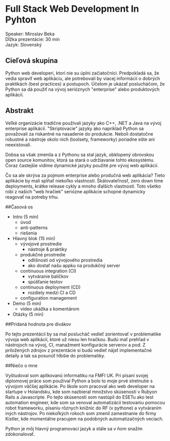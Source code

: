 # Full Stack Web Development In Pyhton

Speaker:            Miroslav Beka  
Dĺžka prezentácie:  30 min  
Jazyk:              Slovenský

## Cieľová skupina

Python web developeri, ktorí nie su úplni začiatočníci. Predpokladá sa, že
vedia spraviť web aplikáciu, ale potrebovali by viacej informácií o dobrých
praktikách (best practices) a postupoch. Účelom je ukázať poslucháčom, že Python
sa dá použiť na vývoj serióznych "enterprise" alebo produktových aplikácií.


## Abstrakt

Veľké organizácie tradične používali jazyky ako C++, .NET a Java na vývoj
enterprise aplikácií. "Skriptovacie" jazyky ako napríklad Python sa považovali
za riskantné na nasadenie do produkcie. Neboli dostatočne robustné a nástroje
okolo nich (toolsety, frameworky) poriadne ešte ani neexistovali.

Dobsa sa však zmenila a z Pythonu sa stal jazyk, obklopený obrovskou open source
komunitov, ktorá sa stará o udržiavanie tohto ekosystému. Čoraz častejšie vidíme
dynamické jazyky použité pre vývoj web aplikácií.

Čo sa ale skrýva za pojmom enterprise alebo produčná web aplikácia? Tieto
aplikácie by mali spĺňať niekoľko vlastností. Škálovateľnosť, zero down time
deployments, krátke release cykly a mnoho ďalších vlastností. Toto všetko robí
z našich "web hračiek" seriózne aplikácie schopné dynamicky reagovať na potreby
trhu.


##Časová os

 * Intro (5 min)
   * úvod
   * anti-patterns
   * riešenia
 * Hlavný blok (15 min)
   * vývojové prostredie
     * nástroje & praktiky
   * produkčné prostredie
     * odlišnosti od vývojového prostredia
     * ako dostať našu appku na produkčný server
   * continuous integration (CI)
     * vytváranie balíčkov
     * spúšťanie testov
   * continuous deployment (CD)
     * rozdiely medzi CI a CD
   * configuration management
 * Demo (5 min)
   * video ukážka s komentárom
 * Otázky (5 min)


##Pridaná hodnota pre divákov

Po tejto prezentácií by sa mal poslucháč vedieť zorientovať v problematike
vývoja web aplikácií, ktoré už niesu len hračkou. Budú mať prehľad v nástrojoch
na vývoj, CI, manažment konfigurácie serverov a pod. Z priložených zdrojov z
prezentácie si budú vedieť nájsť implementačné detaily a tak sa posunúť hlbšie
do problematiky.


##Niečo o mne

Vyštudoval som aplikovanú informatiku na FMFI UK. Pri písaní svojej diplomovej
práce som používal Python a bolo to moje prvé stretnutie s vývojom väčšej
aplikácie. Po škole som pracoval ako web developer na startupe v Holandsku,
kde som nazbieral množstvo skúseností v Rubyon Rails a Javascripte. Po tejto
skúsenosti som nastúpil do ESETu ako test automation engineer, kde som sa
venoval automatizácií testovaniu pomocou robot frameworku, písaniu rôznych
knižníc do RF (v pythone) a vytváraním iných nástrojov. Po niekoľkých rokoch
som zmenil zamestnanie do firmy Kistler, kde momentálne pracujem na podobných
automatizačných veciach.

Python je môj hlavný programovací jazyk a stále sa v ňom snažím zdokonalovať.
